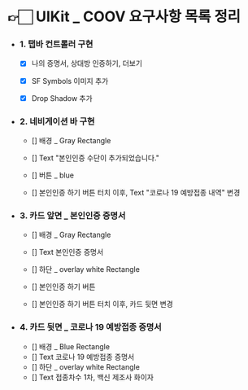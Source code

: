# 👉🏻 UIKit _ COOV 요구사항 목록 정리

- ### 1. 탭바 컨트롤러 구현
  - [x] 나의 증명서, 상대방 인증하기, 더보기
  - [x] SF Symbols 이미지 추가
  - [x] Drop Shadow 추가
  
  
- ### 2. 네비게이션 바 구현
  - [] 배경 _ Gray Rectangle
  - [] Text "본인인증 수단이 추가되었습니다."
  - [] 버튼 _ blue
 
  - [] 본인인증 하기 버튼 터치 이후, Text "코로나 19 예방접종 내역" 변경

 
- ### 3. 카드 앞면 _ 본인인증 증명서
  - [] 배경 _ Gray Rectangle
  - [] Text 본인인증 증명서
  - [] 하단 _ overlay white Rectangle
  - [] 본인인증 하기 버튼
  
  - [] 본인인증 하기 버튼 터치 이후, 카드 뒷면 변경



- ### 4. 카드 뒷면 _ 코로나 19 예방접종 증명서
  - [] 배경 _ Blue Rectangle
  - [] Text 코로나 19 예방접종 증명서
  - [] 하단 _ overlay white Rectangle
  - [] Text 접종차수 1차, 백신 제조사 화이자



